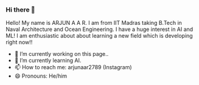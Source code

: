 ### Hi there 👋

Hello! My name is ARJUN A A R. I am from IIT Madras taking B.Tech in Naval Architecture and Ocean Engineering.
I have a huge interest in AI and ML!
I am enthusiastic about about learning a new field which is developing right now!!

- 🔭 I’m currently working on this page..
- 🌱 I’m currently learning AI.
- 📫 How to reach me: arjunaar2789 (Instagram)
- 😄 Pronouns: He/him 
